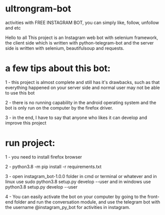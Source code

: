 # ultrongram-bot

activities with FREE INSTAGRAM BOT, you can simply like, follow, unfollow and etc


Hello to all
This project is an Instagram web bot with selenium framework, the client side which is written with python-telegram-bot and the server side is written with selenium, beautifulsoup and requests.


# a few tips about this bot:

1 - this project is almost complete and still has it's drawbacks, such as that everything happened on your server side and normal user may not be able to use this bot

2 - there is no running capability in the android operating system and the bot is only run on the computer by the firefox driver.

3 - in the end, I have to say that anyone who likes it can develop and improve this project


# run project:

1 - you need to install firefox browser

2 - python3.8 -m pip install -r requirements.txt

3 - open instagram_bot-1.0.0 folder in cmd or terminal or whatever and in linux use sudo python3.8 setup.py develop --user
and in windows use python3.8 setup.py develop --user

4 - You can easily activate the bot on your computer by going to the front-end folder and run the conversation module, and use the telegram bot with the username @instagram_py_bot for activities in instagram.
